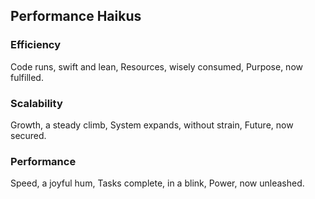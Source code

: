 ## Performance Haikus

### Efficiency
Code runs, swift and lean,
Resources, wisely consumed,
Purpose, now fulfilled.

### Scalability
Growth, a steady climb,
System expands, without strain,
Future, now secured.

### Performance
Speed, a joyful hum,
Tasks complete, in a blink,
Power, now unleashed.
